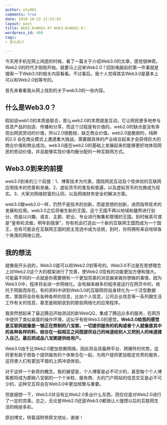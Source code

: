 ```yaml
---
author: ety001
comments: true
date: 2010-10-22 11:52:43
layout: post
title: Web3.0=Web2.0? Web3.0=Web2.0！
wordpress_id: 460
tags:
- 杂七杂八

---
```


今天用手机在网上闲逛的时候，看了一篇关于介绍Web3.0的文章，感觉很神奇。Web2.0的时代才刚刚开始，就要马上迎来Web2.0？回到电脑前的第一件事就是搜索一下Web3.0的相关内容看看。不过看后，我个人觉得其实Web3.0是基本上可以和Web2.0划等号的。

首先来看看我从网上找到的关于web3.0的一些内容。


## 什么是Web3.0？


假如说web1.0的本质是联合，那么web2.0的本质就是互动，它让网民更多地参与信息产品的创造、传播和分享，而这个过程是有价值的。web2.0的缺点是没有体现出网民劳动的价值，所以2.0很脆弱，缺乏商业价值。web2.0是脆弱的，纯粹的2.0 会在商业模式上遭遇重大挑战，需要跟具体的产业结合起来才会获得巨大的商业价值和商业成功。web3.0是在web2.0的基础上发展起来的能够更好地体现网民的劳动价值，并且能够实现价值均衡分配的一种互联网方式。


## Web3.0到来的前提


web3.0到来的三个前提：1、博客技术为代表，围绕网民互动及个性体验的互联网应用技术的完善和发展。2、虚拟货币的普及和普遍，以及虚拟货币的兑换成为现实。3、大家对网络财富的认同，以及网络财务安全的解决方案。

web3.0跟web2.0一样，仍然不是技术的创新，而是思想的创新，进而指导技术的发展和应用。web3.0之后将催生新的王国，这个王国不再以地域和疆界进行划分，而是以兴趣、语言、主题、职业、专业进行聚集和管理的王国。到时候真可谓是“皇帝轮流做，明年到我家”，你有机会打造出一个新的互联网王国而成为一个国王，也有可能会在互联网王国的民主竞选中成为总统，到时，你将拥有来自地球各个角落的网络公民。


## 我的想法


就像我开头说的，Web3.0是可以和Web2.0划等号的。Web3.0不过是在思想理念上对Web2.0这个大的框架进行了完善，使Web2.0现有的功能更加方便和强大。可能最不同的一点就是你需要拥有一个更加完美的浏览器来做你想做的事情，因为Web3.0中，程序将会进一步网络化。会有越来越多的程序是运行在网页中的，依托于网路而存在。有的资料中讲到Web3.0的互联网将自身转化为一个泛型数据库，里面将会存有各种各样的信息，比如个人信息，公司企业信息等一系列跟生活工作有关的信息，甚至是刚刚说到的那些网络化的应用程序。

我突然想起来了最近腾迅开始测试的新WebQQ，集成了腾迅众多的服务，在网页中提供了类似桌面的操作环境，这似乎有些Web3.0的感觉。**Web3.0给我的感觉是互联网就像是一锅正在熬制的八宝粥，一切提供服务的机构或者个人就像是其中的各种各样的料，综合在一起相互之间既提供自己的味道给别人又把别人的味道揉入自己，最后把成品八宝粥提供给用户。**

Web3.0由于比Web2.0更加依赖网络，因此将会具备跨平台、跨硬件的优势，这将更有助于把各个提供服务的个体聚合在一起，为用户提供更加稳定优秀的服务，这将使人们有更加不错的上网冲浪体验。

对于这样一个新奇的概念，我的展望是，个人博客是必不可少的，甚至每个个人博客都将成为那碗八宝粥的一个个米粒，服务商、大的门户网站的信息交互是必不可少的，这种交互将会在Web3.0中更加频繁与重要。

但是细想一下，Web3.0并没有比Web2.0多出什么东西，而仅仅是对Web2.0进行了一定的完善。总之，无论是Web2.0还是Web3.0都很让人憧憬以后的互联网生活的绚丽多彩。

原创博文，转载请附带原文地址，谢谢！

